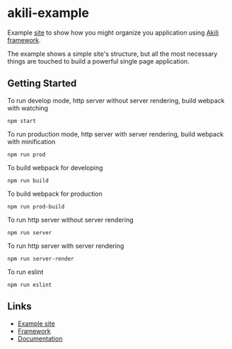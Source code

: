 # akili-example
Example [site](https://example.akilijs.com/) to show how you might organize you application using [Akili framework](https://github.com/ortexx/akili).


The example shows a simple site's structure, but all the most necessary things are touched to build a powerful single page application. 

## Getting Started

To run develop mode, http server without server rendering, build webpack with watching

``` npm start ```

To run production mode, http server with server rendering, build webpack with minification

``` npm run prod ```

To build webpack for developing

``` npm run build ```

To build webpack for production

``` npm run prod-build ```

To run http server without server rendering

``` npm run server ```

To run http server with server rendering

``` npm run server-render ```

To run eslint

``` npm run eslint ```

## Links
* [Example site](https://example.akilijs.com)
* [Framework](https://github.com/ortexx/akili)
* [Documentation](https://akilijs.com/docs/architecture)

 